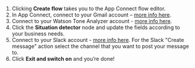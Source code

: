 1.	Clicking **Create flow** takes you to the App Connect flow editor.
1.	In App Connect, connect to your Gmail account – [more info here]( https://developer.ibm.com/integration/docs/app-connect/how-to-guides-for-apps/use-ibm-app-connect-gmail/). 
1.	Connect to your Watson Tone Analyzer account - [more info here]( https://developer.ibm.com/integration/docs/app-connect/how-to-guides-for-apps/use-ibm-app-connect-watson-tone-analyzer/). 
1.	Click the **Situation detector** node and update the fields according to your business needs.
1.	Connect to your Slack account - [more info here]( https://developer.ibm.com/integration/docs/app-connect/how-to-guides-for-apps/use-ibm-app-connect-slack/). For the Slack "Create message" action select the channel that you want to post your message to. 
1.	Click **Exit and switch on** and you’re done!
